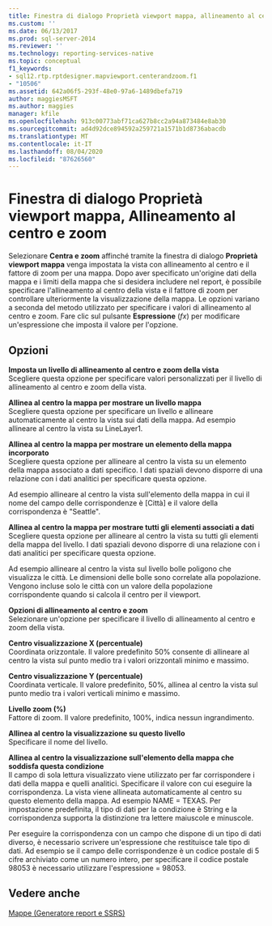 ```yaml
---
title: Finestra di dialogo Proprietà viewport mappa, allineamento al centro e zoom | Microsoft Docs
ms.custom: ''
ms.date: 06/13/2017
ms.prod: sql-server-2014
ms.reviewer: ''
ms.technology: reporting-services-native
ms.topic: conceptual
f1_keywords:
- sql12.rtp.rptdesigner.mapviewport.centerandzoom.f1
- "10506"
ms.assetid: 642a06f5-293f-48e0-97a6-1489dbefa719
author: maggiesMSFT
ms.author: maggies
manager: kfile
ms.openlocfilehash: 913c00773abf71ca627b8cc2a94a873484e8ab30
ms.sourcegitcommit: ad4d92dce894592a259721a1571b1d8736abacdb
ms.translationtype: MT
ms.contentlocale: it-IT
ms.lasthandoff: 08/04/2020
ms.locfileid: "87626560"
---
```

# <a name="map-viewport-properties-dialog-box-center-and-zoom"></a>Finestra di dialogo Proprietà viewport mappa, Allineamento al centro e zoom
  Selezionare **Centra e zoom** affinché tramite la finestra di dialogo **Proprietà viewport mappa** venga impostata la vista con allineamento al centro e il fattore di zoom per una mappa. Dopo aver specificato un'origine dati della mappa e i limiti della mappa che si desidera includere nel report, è possibile specificare l'allineamento al centro della vista e il fattore di zoom per controllare ulteriormente la visualizzazione della mappa. Le opzioni variano a seconda del metodo utilizzato per specificare i valori di allineamento al centro e zoom. Fare clic sul pulsante **Espressione** (*fx*) per modificare un'espressione che imposta il valore per l'opzione.  
  
## <a name="options"></a>Opzioni  
 **Imposta un livello di allineamento al centro e zoom della vista**  
 Scegliere questa opzione per specificare valori personalizzati per il livello di allineamento al centro e zoom della vista.  
  
 **Allinea al centro la mappa per mostrare un livello mappa**  
 Scegliere questa opzione per specificare un livello e allineare automaticamente al centro la vista sui dati della mappa. Ad esempio allineare al centro la vista su LineLayer1.  
  
 **Allinea al centro la mappa per mostrare un elemento della mappa incorporato**  
 Scegliere questa opzione per allineare al centro la vista su un elemento della mappa associato a dati specifico. I dati spaziali devono disporre di una relazione con i dati analitici per specificare questa opzione.  
  
 Ad esempio allineare al centro la vista sull'elemento della mappa in cui il nome del campo delle corrispondenze è [Città] e il valore della corrispondenza è "Seattle".  
  
 **Allinea al centro la mappa per mostrare tutti gli elementi associati a dati**  
 Scegliere questa opzione per allineare al centro la vista su tutti gli elementi della mappa del livello. I dati spaziali devono disporre di una relazione con i dati analitici per specificare questa opzione.  
  
 Ad esempio allineare al centro la vista sul livello bolle poligono che visualizza le città. Le dimensioni delle bolle sono correlate alla popolazione. Vengono incluse solo le città con un valore della popolazione corrispondente quando si calcola il centro per il viewport.  
  
 **Opzioni di allineamento al centro e zoom**  
 Selezionare un'opzione per specificare il livello di allineamento al centro e zoom della vista.  
  
 **Centro visualizzazione X (percentuale)**  
 Coordinata orizzontale. Il valore predefinito 50% consente di allineare al centro la vista sul punto medio tra i valori orizzontali minimo e massimo.  
  
 **Centro visualizzazione Y (percentuale)**  
 Coordinata verticale. Il valore predefinito, 50%, allinea al centro la vista sul punto medio tra i valori verticali minimo e massimo.  
  
 **Livello zoom (%)**  
 Fattore di zoom. Il valore predefinito, 100%, indica nessun ingrandimento.  
  
 **Allinea al centro la visualizzazione su questo livello**  
 Specificare il nome del livello.  
  
 **Allinea al centro la visualizzazione sull'elemento della mappa che soddisfa questa condizione**  
 Il campo di sola lettura visualizzato viene utilizzato per far corrispondere i dati della mappa e quelli analitici. Specificare il valore con cui eseguire la corrispondenza. La vista viene allineata automaticamente al centro su questo elemento della mappa. Ad esempio NAME = TEXAS. Per impostazione predefinita, il tipo di dati per la condizione è String e la corrispondenza supporta la distinzione tra lettere maiuscole e minuscole.  
  
 Per eseguire la corrispondenza con un campo che dispone di un tipo di dati diverso, è necessario scrivere un'espressione che restituisce tale tipo di dati. Ad esempio se il campo delle corrispondenze è un codice postale di 5 cifre archiviato come un numero intero, per specificare il codice postale 98053 è necessario utilizzare l'espressione = 98053.  
  
## <a name="see-also"></a>Vedere anche  
 [Mappe &#40;Generatore report e SSRS&#41;](report-design/maps-report-builder-and-ssrs.md)  
  
  
